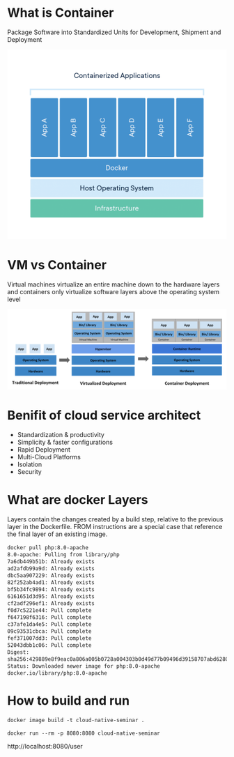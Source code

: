 # What is Container
Package Software into Standardized Units for Development, Shipment and Deployment

![what is docker](./doc/container-what-is-container.png)
# VM vs Container
Virtual machines virtualize an entire machine down to the hardware layers and containers only virtualize software layers above the operating system level

![vb docker](./doc/container_evolution.svg)

# Benifit of cloud service architect  
+ Standardization & productivity
+ Simplicity & faster configurations
+ Rapid Deployment
+ Multi-Cloud Platforms
+ Isolation
+ Security

# What are docker Layers
Layers contain the changes created by a build step, relative to the previous layer in the Dockerfile. FROM instructions are a special case that reference the final layer of an existing image.
```
docker pull php:8.0-apache
8.0-apache: Pulling from library/php
7a6db449b51b: Already exists 
ad2afdb99a9d: Already exists 
dbc5aa907229: Already exists 
82f252ab4ad1: Already exists 
bf5b34fc9894: Already exists 
6161651d3d95: Already exists 
cf2adf296ef1: Already exists 
f0d7c5221e44: Pull complete 
f647198f6316: Pull complete 
c37afe1da4e5: Pull complete 
09c93531cbca: Pull complete 
fef371007dd3: Pull complete 
52043dbb1c06: Pull complete 
Digest: sha256:429889e8f9eac0a806a005b0728a004303b0d49d77b09496d39158707abd6280
Status: Downloaded newer image for php:8.0-apache
docker.io/library/php:8.0-apache
```

# How to build and run
```
docker image build -t cloud-native-seminar .
```

```
docker run --rm -p 8080:8080 cloud-native-seminar
```
http://localhost:8080/user

